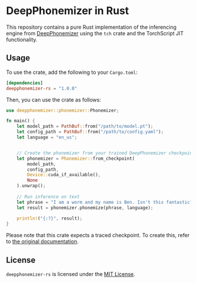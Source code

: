 # DeepPhonemizer in Rust
This repository contains a pure Rust implementation of the inferencing engine from [DeepPhonemizer](https://github.com/as-ideas/DeepPhonemizer) using the `tch` crate and the TorchScript JIT functionality.

## Usage
To use the crate, add the following to your `Cargo.toml`:
```toml
[dependencies]
deepphonemizer-rs = "1.0.0"
```

Then, you can use the crate as follows:
```rust
use deepphonemizer::phonemizer::Phonemizer;

fn main() {
    let model_path = PathBuf::from("/path/to/model.pt");
    let config_path = PathBuf::from("/path/to/config.yaml");
    let language = "en_us";


    // Create the phonemizer from your trained DeepPhonemizer checkpoint
    let phonemizer = Phonemizer::from_checkpoint(
        model_path,
        config_path,
        Device::cuda_if_available(),
        None
    ).unwrap();
    
    // Run inference on text
    let phrase = "I am a worm and my name is Ben. Isn't this fantastic?".to_string();
    let result = phonemizer.phonemize(phrase, language);
    
    println!("{:?}", result);
}
```
Please note that this crate expects a traced checkpoint. To create this, refer to [the original documentation](https://github.com/as-ideas/DeepPhonemizer?tab=readme-ov-file#torchscript-export).


## License
`deepphonemizer-rs` is licensed under the [MIT License](LICENSE).
